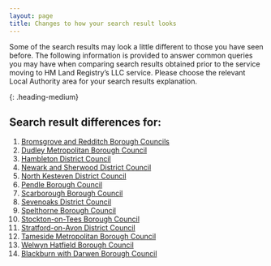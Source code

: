 ```yaml
---
layout: page
title: Changes to how your search result looks
--- 
```


Some of the search results may look a little different to those you have seen before. The following information is provided to answer common queries you may have when comparing search results obtained prior to the service moving to HM Land Registry’s LLC service. Please choose the relevant Local Authority area for your search results explanation.

{: .heading-medium}
<h2>Search result differences for:</h2>
<ol class='list list-bullet'>
    <li><a href='files/LA%20business%20rules/Bromsgrove%20and%20Redditch%2008.10.2021.pdf' onclick='linkClicked()'>Bromsgrove and Redditch Borough Councils</a></li>
    <li><a href='files/LA%20business%20rules/Dudley%20Metropolitan%20Borough%20Council%2008.07.2021.pdf' onclick='linkClicked()'>Dudley Metropolitan Borough Council</a></li>
    <li><a href='files/LA%20business%20rules/Hambleton%20District%20Council%2026.10.2021.pdf' onclick='linkClicked()'>Hambleton District Council</a></li>
    <li><a href='files/LA%20business%20rules/Newark%20and%20Sherwood%2008.10.2021.pdf' onclick='linkClicked()'>Newark and Sherwood District Council</a></li>
    <li><a href='files/LA%20business%20rules/North%20Kesteven%20District%20Council%2015.12.2021.pdf' onclick='linkClicked()'>North Kesteven District Council</a></li>
    <li><a href='files/LA%20business%20rules/Pendle%20Borough%20Council%2016.11.2021.pdf' onclick='linkClicked()'>Pendle Borough Council</a></li>
    <li><a href='files/LA%20business%20rules/Scarborough%20Borough%20Council%20.pdf' onclick='linkClicked()'>Scarborough Borough Council</a></li>
    <li><a href='files/LA%20business%20rules/Sevenoaks%20District%20Council%2027.04.2021.pdf' onclick='linkClicked()'>Sevenoaks District Council</a></li>
    <li><a href='files/LA%20business%20rules/Spelthorne%20Borough%20Council%2023.04.21.pdf' onclick='linkClicked()'>Spelthorne Borough Council</a></li>
    <li><a href='files/LA%20business%20rules/Stockton-on-Tees%20Borough%20Council%2023.04.21.pdf' onclick='linkClicked()'>Stockton-on-Tees Borough Council</a></li> 
    <li><a href='files/LA%20business%20rules/Stratford%20District%20Council%20v3.pdf' onclick='linkClicked()'>Stratford-on-Avon District Council</a></li>
    <li><a href='files/LA%20business%20rules/Tameside%2008.10.2021.pdf' onclick='linkClicked()'>Tameside Metropolitan Borough Council</a></li>
    <li><a href='files/LA%20business%20rules/Welwyn%20Hatfield%20Borough%20Council.pdf' onclick='linkClicked()'>Welwyn Hatfield Borough Council</a></li>
    <li><a href='files/LA%20business%20rules/Blackburn%20with%20Darwen%20.pdf' onclick='linkClicked()'>Blackburn with Darwen Borough Council</a></li>
</ol>

